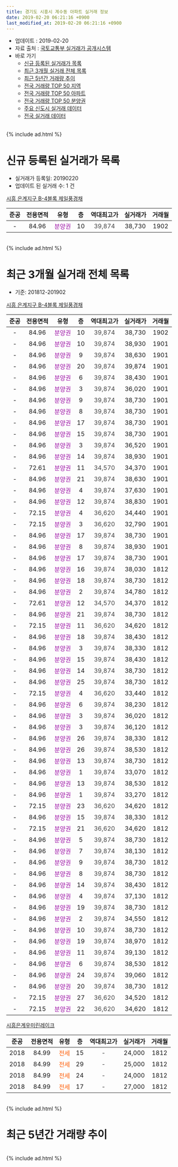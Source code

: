 ```yaml
---
title: 경기도 시흥시 계수동 아파트 실거래 정보
date: 2019-02-20 06:21:16 +0900
last_modified_at: 2019-02-20 06:21:16 +0900
---
```


* 업데이트 : 2019-02-20
* 자료 출처 : [국토교통부 실거래가 공개시스템](http://rt.molit.go.kr)
* 바로 가기
    * [신규 등록된 실거래가 목록](#신규-등록된-실거래가-목록)
    * [최근 3개월 실거래 전체 목록](#최근-3개월-실거래-전체-목록)
    * [최근 5년간 거래량 추이](#최근-5년간-거래량-추이)
    * [전국 거래량 TOP 50 지역](https://inasie.github.io/apt-trade-info/최근-3개월-전국에서-가장-거래가-많이-발생한-지역)
    * [전국 거래량 TOP 50 아파트](https://inasie.github.io/apt-trade-info/최근-3개월-전국에서-가장-거래가-많이-발생한-아파트)
    * [전국 거래량 TOP 50 분양권](https://inasie.github.io/apt-trade-info/최근-3개월-전국에서-가장-거래가-많이-발생한-분양권)
    * [주요 신도시 실거래 데이터](https://inasie.github.io/apt-trade-info/주요-신도시)
    * [전국 실거래 데이터](https://inasie.github.io/apt-trade-info/전국)
<br>
{% include ad.html %}
<br>

# 신규 등록된 실거래가 목록
* 실거래가 등록일: 20190220
* 업데이트 된 실거래 수: 1 건


[시흥 은계지구 B-4블록 제일풍경채](https://search.naver.com/search.naver?query=%EA%B2%BD%EA%B8%B0%EB%8F%84+%EC%8B%9C%ED%9D%A5%EC%8B%9C+%EA%B3%84%EC%88%98%EB%8F%99+%EC%8B%9C%ED%9D%A5+%EC%9D%80%EA%B3%84%EC%A7%80%EA%B5%AC+B-4%EB%B8%94%EB%A1%9D+%EC%A0%9C%EC%9D%BC%ED%92%8D%EA%B2%BD%EC%B1%84)

|준공|전용면적|유형|층|역대최고가|실거래가|거래월|
|:---:|:---:|:---:|:---:|:---:|:---:|:---:|
|-|84.96|<span style="color:#9C11A5">분양권</span>|10|<span style="color:#444444">39,874</span>|38,730|1902|


<br>
{% include ad.html %}
<br>

# 최근 3개월 실거래 전체 목록
* 기준: 201812-201902


[시흥 은계지구 B-4블록 제일풍경채](https://search.naver.com/search.naver?query=%EA%B2%BD%EA%B8%B0%EB%8F%84+%EC%8B%9C%ED%9D%A5%EC%8B%9C+%EA%B3%84%EC%88%98%EB%8F%99+%EC%8B%9C%ED%9D%A5+%EC%9D%80%EA%B3%84%EC%A7%80%EA%B5%AC+B-4%EB%B8%94%EB%A1%9D+%EC%A0%9C%EC%9D%BC%ED%92%8D%EA%B2%BD%EC%B1%84)

|준공|전용면적|유형|층|역대최고가|실거래가|거래월|
|:---:|:---:|:---:|:---:|:---:|:---:|:---:|
|-|84.96|<span style="color:#9C11A5">분양권</span>|10|<span style="color:#444444">39,874</span>|38,730|1902|
|-|84.96|<span style="color:#9C11A5">분양권</span>|10|<span style="color:#444444">39,874</span>|38,930|1901|
|-|84.96|<span style="color:#9C11A5">분양권</span>|9|<span style="color:#444444">39,874</span>|38,630|1901|
|-|84.96|<span style="color:#9C11A5">분양권</span>|20|<span style="color:#444444">39,874</span>|39,874|1901|
|-|84.96|<span style="color:#9C11A5">분양권</span>|6|<span style="color:#444444">39,874</span>|38,430|1901|
|-|84.96|<span style="color:#9C11A5">분양권</span>|3|<span style="color:#444444">39,874</span>|36,020|1901|
|-|84.96|<span style="color:#9C11A5">분양권</span>|9|<span style="color:#444444">39,874</span>|38,730|1901|
|-|84.96|<span style="color:#9C11A5">분양권</span>|8|<span style="color:#444444">39,874</span>|38,730|1901|
|-|84.96|<span style="color:#9C11A5">분양권</span>|17|<span style="color:#444444">39,874</span>|38,730|1901|
|-|84.96|<span style="color:#9C11A5">분양권</span>|15|<span style="color:#444444">39,874</span>|38,730|1901|
|-|84.96|<span style="color:#9C11A5">분양권</span>|3|<span style="color:#444444">39,874</span>|36,520|1901|
|-|84.96|<span style="color:#9C11A5">분양권</span>|14|<span style="color:#444444">39,874</span>|38,930|1901|
|-|72.61|<span style="color:#9C11A5">분양권</span>|11|<span style="color:#444444">34,570</span>|34,370|1901|
|-|84.96|<span style="color:#9C11A5">분양권</span>|21|<span style="color:#444444">39,874</span>|38,630|1901|
|-|84.96|<span style="color:#9C11A5">분양권</span>|4|<span style="color:#444444">39,874</span>|37,630|1901|
|-|84.96|<span style="color:#9C11A5">분양권</span>|12|<span style="color:#444444">39,874</span>|38,830|1901|
|-|72.15|<span style="color:#9C11A5">분양권</span>|4|<span style="color:#444444">36,620</span>|34,440|1901|
|-|72.15|<span style="color:#9C11A5">분양권</span>|3|<span style="color:#444444">36,620</span>|32,790|1901|
|-|84.96|<span style="color:#9C11A5">분양권</span>|17|<span style="color:#444444">39,874</span>|38,730|1901|
|-|84.96|<span style="color:#9C11A5">분양권</span>|8|<span style="color:#444444">39,874</span>|38,930|1901|
|-|84.96|<span style="color:#9C11A5">분양권</span>|17|<span style="color:#444444">39,874</span>|38,730|1901|
|-|84.96|<span style="color:#9C11A5">분양권</span>|16|<span style="color:#444444">39,874</span>|38,030|1812|
|-|84.96|<span style="color:#9C11A5">분양권</span>|18|<span style="color:#444444">39,874</span>|38,730|1812|
|-|84.96|<span style="color:#9C11A5">분양권</span>|2|<span style="color:#444444">39,874</span>|34,780|1812|
|-|72.61|<span style="color:#9C11A5">분양권</span>|12|<span style="color:#444444">34,570</span>|34,370|1812|
|-|84.96|<span style="color:#9C11A5">분양권</span>|21|<span style="color:#444444">39,874</span>|38,730|1812|
|-|72.15|<span style="color:#9C11A5">분양권</span>|11|<span style="color:#444444">36,620</span>|34,620|1812|
|-|84.96|<span style="color:#9C11A5">분양권</span>|18|<span style="color:#444444">39,874</span>|38,430|1812|
|-|84.96|<span style="color:#9C11A5">분양권</span>|3|<span style="color:#444444">39,874</span>|38,330|1812|
|-|84.96|<span style="color:#9C11A5">분양권</span>|15|<span style="color:#444444">39,874</span>|38,430|1812|
|-|84.96|<span style="color:#9C11A5">분양권</span>|14|<span style="color:#444444">39,874</span>|38,730|1812|
|-|84.96|<span style="color:#9C11A5">분양권</span>|25|<span style="color:#444444">39,874</span>|38,730|1812|
|-|72.15|<span style="color:#9C11A5">분양권</span>|4|<span style="color:#444444">36,620</span>|33,440|1812|
|-|84.96|<span style="color:#9C11A5">분양권</span>|6|<span style="color:#444444">39,874</span>|38,230|1812|
|-|84.96|<span style="color:#9C11A5">분양권</span>|3|<span style="color:#444444">39,874</span>|36,020|1812|
|-|84.96|<span style="color:#9C11A5">분양권</span>|3|<span style="color:#444444">39,874</span>|36,120|1812|
|-|84.96|<span style="color:#9C11A5">분양권</span>|26|<span style="color:#444444">39,874</span>|38,330|1812|
|-|84.96|<span style="color:#9C11A5">분양권</span>|26|<span style="color:#444444">39,874</span>|38,530|1812|
|-|84.96|<span style="color:#9C11A5">분양권</span>|13|<span style="color:#444444">39,874</span>|38,730|1812|
|-|84.96|<span style="color:#9C11A5">분양권</span>|1|<span style="color:#444444">39,874</span>|33,070|1812|
|-|84.96|<span style="color:#9C11A5">분양권</span>|13|<span style="color:#444444">39,874</span>|38,530|1812|
|-|84.96|<span style="color:#9C11A5">분양권</span>|1|<span style="color:#444444">39,874</span>|33,270|1812|
|-|72.15|<span style="color:#9C11A5">분양권</span>|23|<span style="color:#444444">36,620</span>|34,620|1812|
|-|84.96|<span style="color:#9C11A5">분양권</span>|15|<span style="color:#444444">39,874</span>|38,330|1812|
|-|72.15|<span style="color:#9C11A5">분양권</span>|21|<span style="color:#444444">36,620</span>|34,620|1812|
|-|84.96|<span style="color:#9C11A5">분양권</span>|5|<span style="color:#444444">39,874</span>|38,730|1812|
|-|84.96|<span style="color:#9C11A5">분양권</span>|7|<span style="color:#444444">39,874</span>|38,130|1812|
|-|84.96|<span style="color:#9C11A5">분양권</span>|9|<span style="color:#444444">39,874</span>|38,730|1812|
|-|84.96|<span style="color:#9C11A5">분양권</span>|8|<span style="color:#444444">39,874</span>|38,730|1812|
|-|84.96|<span style="color:#9C11A5">분양권</span>|14|<span style="color:#444444">39,874</span>|38,430|1812|
|-|84.96|<span style="color:#9C11A5">분양권</span>|4|<span style="color:#444444">39,874</span>|37,130|1812|
|-|84.96|<span style="color:#9C11A5">분양권</span>|19|<span style="color:#444444">39,874</span>|38,730|1812|
|-|84.96|<span style="color:#9C11A5">분양권</span>|2|<span style="color:#444444">39,874</span>|34,550|1812|
|-|84.96|<span style="color:#9C11A5">분양권</span>|10|<span style="color:#444444">39,874</span>|38,730|1812|
|-|84.96|<span style="color:#9C11A5">분양권</span>|19|<span style="color:#444444">39,874</span>|38,970|1812|
|-|84.96|<span style="color:#9C11A5">분양권</span>|11|<span style="color:#444444">39,874</span>|39,130|1812|
|-|84.96|<span style="color:#9C11A5">분양권</span>|6|<span style="color:#444444">39,874</span>|38,530|1812|
|-|84.96|<span style="color:#9C11A5">분양권</span>|24|<span style="color:#444444">39,874</span>|39,060|1812|
|-|84.96|<span style="color:#9C11A5">분양권</span>|20|<span style="color:#444444">39,874</span>|38,730|1812|
|-|72.15|<span style="color:#9C11A5">분양권</span>|27|<span style="color:#444444">36,620</span>|34,520|1812|
|-|72.15|<span style="color:#9C11A5">분양권</span>|22|<span style="color:#444444">36,620</span>|34,620|1812|


<script async src="//pagead2.googlesyndication.com/pagead/js/adsbygoogle.js"></script>
<!-- 기본 -->
<ins class="adsbygoogle"
     style="display:block"
     data-ad-client="ca-pub-2446590836940007"
     data-ad-slot="1659523306"
     data-ad-format="auto"
     data-full-width-responsive="true"></ins>
<script>
(adsbygoogle = window.adsbygoogle || []).push({});
</script>


[시흥은계우미린레이크](https://search.naver.com/search.naver?query=%EA%B2%BD%EA%B8%B0%EB%8F%84+%EC%8B%9C%ED%9D%A5%EC%8B%9C+%EA%B3%84%EC%88%98%EB%8F%99+%EC%8B%9C%ED%9D%A5%EC%9D%80%EA%B3%84%EC%9A%B0%EB%AF%B8%EB%A6%B0%EB%A0%88%EC%9D%B4%ED%81%AC)

|준공|전용면적|유형|층|역대최고가|실거래가|거래월|
|:---:|:---:|:---:|:---:|:---:|:---:|:---:|
|2018|84.99|<span style="color:#ff5a00">전세</span>|15|<span style="color:#444444">-</span>|24,000|1812|
|2018|84.99|<span style="color:#ff5a00">전세</span>|29|<span style="color:#444444">-</span>|25,000|1812|
|2018|84.99|<span style="color:#ff5a00">전세</span>|24|<span style="color:#444444">-</span>|24,000|1812|
|2018|84.99|<span style="color:#ff5a00">전세</span>|17|<span style="color:#444444">-</span>|27,000|1812|


<br>
{% include ad.html %}
<br>

# 최근 5년간 거래량 추이


<div style="width:100%;">
    <canvas id="deal_progress" height="200"></canvas>
</div>

<script>
new Chart(document.getElementById("deal_progress"), {
    type: 'line',
    data: {
        labels: ['201402','201403','201404','201405','201406','201407','201408','201409','201410','201411','201412','201501','201502','201503','201504','201505','201506','201507','201508','201509','201510','201511','201512','201601','201602','201603','201604','201605','201606','201607','201608','201609','201610','201611','201612','201701','201702','201703','201704','201705','201706','201707','201708','201709','201710','201711','201712','201801','201802','201803','201804','201805','201806','201807','201808','201809','201810','201811','201812','201901','201902'],
        datasets: [{
            label: '매매',
            pointRadius: 1,
            data: [0, 0, 0, 0, 0, 0, 0, 0, 0, 0, 0, 0, 0, 0, 0, 0, 0, 0, 0, 0, 0, 0, 0, 0, 0, 0, 0, 0, 0, 0, 0, 0, 0, 0, 0, 0, 0, 0, 0, 0, 0, 0, 0, 0, 0, 0, 0, 8, 4, 3, 7, 11, 9, 13, 24, 22, 1, 20, 40, 20, 1],
            borderColor: "rgba(255, 201, 14, 1)",
            backgroundColor: "rgba(255, 201, 14, 0.5)",
            fill: false,
            lineTension: 0
        },{
            label: '전월세',
            pointRadius: 1,
            data: [0, 0, 0, 0, 0, 0, 0, 0, 0, 0, 0, 0, 0, 0, 0, 0, 0, 0, 0, 0, 0, 0, 0, 0, 0, 0, 0, 0, 0, 0, 0, 0, 0, 0, 0, 0, 0, 0, 0, 0, 0, 0, 0, 0, 0, 0, 0, 0, 0, 0, 0, 0, 0, 0, 3, 5, 4, 3, 4, 0, 0],
            borderColor: "rgba(0, 141, 185, 1)",
            backgroundColor: "rgba(0, 141, 185, 0.5)",
            fill: false,
            lineTension: 0
        }
        ]
    },
    options: {
        responsive: true,
        title: {
            display: false
        },
        tooltips: {
            mode: 'index',
            intersect: false
        },
        hover: {
            mode: 'nearest',
            intersect: true
        },
        scales: {
            xAxes: [{
                display: true,
                scaleLabel: {
                    display: true,
                    labelString: '년/월'
                }
            }],
            yAxes: [{
                display: true,
                ticks: {
                    suggestedMin: 0,
                },
                scaleLabel: {
                    display: true,
                    labelString: '실거래 수'
                }
            }]
        }
    }
});

</script>


<br>
{% include ad.html %}
<br>

